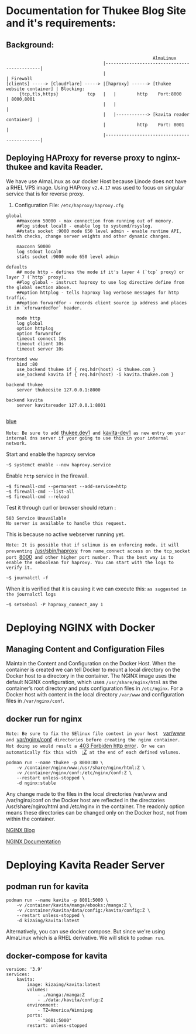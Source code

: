 # Documentation for Thukee Blog Site and it's requirements:
## Background:
```
                                                        AlmaLinux
                                     |---------------------------------------------|
                                     |                                             | Firewall
[clients] -----> [CloudFlare] -----> |[haproxy] ------> [thukee website container] | Blocking:
     {tcp,tls,https}           tcp   |   |        http    Port:8000                | 8000,8001
                                     |   |                                         | 
                                     |   |------------> [kavita reader container]  |
                                     |            http    Port: 8001               |
                                     |---------------------------------------------| 
```



## Deploying HAProxy for reverse proxy to nginx-thukee and kavita Reader.
We have use AlmaLinux as our docker Host because Linode does not have a RHEL VPS image.
Using HAProxy `v2.4.17` was used to focus on singular service that is for reverse proxy.
1. Configuration File: `/etc/haproxy/haproxy.cfg`
```
global
    ##maxconn 50000 - max connection from running out of memory.
    ##log stdout local0 - enable log to systemd/rsyslog.
    ##stats socket :9000 mode 650 level admin - enable runtime API, health checks, change server weights and other dynamic changes. 
    
    maxconn 50000
    log stdout local0
    stats socket :9000 mode 650 level admin

defaults
    ## mode http - defines the mode if it's layer 4 (`tcp` proxy) or layer 7 (`http` proxy).
    ##log global - instruct haproxy to use log directive define from the global section above.
    ##option httplog - tells haproxy log verbose messages for http traffic.
    ##option forwardfor - records client source ip address and places it in `xforwardedfor` header.

    mode http
    log global
    option httplog
    option forwardfor
    timeout connect 10s
    timeout client 10s
    timeout server 10s

frontend www
    bind :80
    use_backend thukee if { req.hdr(host) -i thukee.com }
    use_backend kavita if { req.hdr(host) -i kavita.thukee.com }

backend thukee
    server thukeesite 127.0.0.1:8000

backend kavita
    server kavitareader 127.0.0.1:8001
    
```
[blue](#)

`Note: Be sure to add `[thukee.dev1](#)`  and  `[kavita-dev1](#)` as new entry on your internal dns server if your going to use this in your internal network.`

Start and enable the haproxy service
```
~$ systemct enable --now haproxy.service
```
Enable `http` service in the firewall.
```
~$ firewall-cmd --permanent --add-service=http
~$ firewall-cmd --list-all
~$ firewall-cmd --reload
```
Test it through curl or browser should return :
```
503 Service Unavailable
No server is available to handle this request.
```
This is because no active webserver running yet.

`Note: It is possible that if selinux is on enforcing mode. it will preventing `[/usr/sbin/haproxy](#)`  from name_connect access on the tcp_socket port  `[8000](#)` and other higher port number. Thus the best way is to enable the seboolean for haproxy. You can start with the logs to verify it.`

```
~$ journalctl -f
```
When it is verified that it is causing it we can execute this:
`as suggested in the journalctl logs`
```
~$ setsebool -P haproxy_connect_any 1
```


# Deploying NGINX with Docker

## Managing Content and Configuration Files
Maintain the Content and Configuration on the Docker Host. When the container is created we can tell Docker to mount a local directory on the Docker host to a directory in the container. The NGINX image uses the default NGINX configuration, which uses `/usr/share/nginx/html` as the container’s root directory and puts configuration files in `/etc/nginx`. For a Docker host with content in the local directory `/var/www` and configuration files in `/var/nginx/conf`.

## docker run for nginx
`Note: Be sure to fix the SElinux file context in your host  `[var/www](#)`  and  `[var/nginx/conf](#)`  directories before creating the nginx container. Not doing so would result a  `[403 Forbiden http error](#)` . Or we can automatically fix this with   `[:Z](#)` at the end of each defined volumes.`

```
podman run --name thukee -p 8000:80 \
    -v /container/nginx/www:/usr/share/nginx/html:Z \
    -v /container/nginx/conf:/etc/nginx/conf:Z \
    --restart unless-stopped \
    -d nginx:stable
```
 Any change made to the files in the local directories /var/www and /var/nginx/conf on the Docker host are reflected in the directories /usr/share/nginx/html and /etc/nginx in the container. The readonly option means these directories can be changed only on the Docker host, not from within the container.

[NGINX Blog](https://www.nginx.com/blog/deploying-nginx-nginx-plus-docker/?fbclid=IwAR3HxLLX5Vm2D1mB9NIoAP-Pwovj25FZoAn8DQRJGoonKnjVasYTfPOuV6k)

[NGINX Documentation](https://www.haproxy.com/documentation/hapee/latest/configuration/config-sections/backend/)


# Deploying Kavita Reader Server

## podman run for kavita
```
podman run --name kavita -p 8001:5000 \
    -v /container/kavita/manga/ebooks:/manga:Z \
    -v /container/kavita/data/config:/kavita/config:Z \
    --restart unless-stopped \
    -d kizaing/kavita:latest
```
Alternatively, you can use docker compose. But since we're using AlmaLinux which is a RHEL derivative. We will stick to `podman run`.

## docker-compose for kavita
```
version: '3.9'
services:
    kavita:
        image: kizaing/kavita:latest
        volumes:
            - ./manga:/manga:Z
            - ./data:/kavita/config:Z
        environment:
            - TZ=America/Winnipeg
        ports:
            - "8001:5000"
        restart: unless-stopped
```